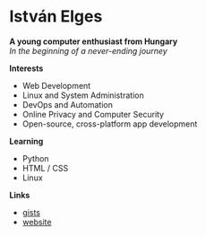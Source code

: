 # István Elges

**A young computer enthusiast from Hungary** <br>
*In the beginning of a never-ending journey*

**Interests**
- Web Development
- Linux and System Administration
- DevOps and Automation
- Online Privacy and Computer Security
- Open-source, cross-platform app development

**Learning**
- Python
- HTML / CSS
- Linux

**Links**
- [gists](https://gist.github.com/isti03)
- [website](http://www.isti.webtelek.hu)
